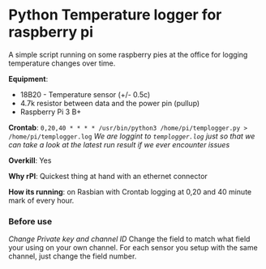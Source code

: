 # Python Temperature logger for raspberry pi
A simple script running on some raspberry pies at the office for logging temperature changes over time.


**Equipment**: 
* 18B20 - Temperature sensor (+/- 0.5c)
* 4.7k resistor between data and the power pin (pullup)
* Raspberry Pi 3 B+

**Crontab**:
`0,20,40 * * * * /usr/bin/python3 /home/pi/templogger.py > /home/pi/templogger.log`
*We are loggint to `templogger.log` just so that we can take a look at the latest run result if we ever encounter issues*

**Overkill**: Yes

**Why rPI**: Quickest thing at hand with an ethernet connector

**How its running**: 
on Rasbian with Crontab logging at 0,20 and 40 minute mark of every hour. 

### Before use
*Change Private key and channel ID*
Change the field to match what field your using on your own channel. 
For each sensor you setup with the same channel, just change the field number. 
